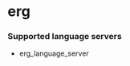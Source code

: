 <!--- THIS DOCUMENT IS AUTOMATICALLY GENERATED, DON'T EDIT IT -->
# erg

### Supported language servers

- erg_language_server
